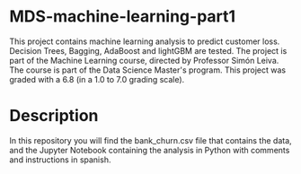 # MDS-machine-learning-part1
This project contains machine learning analysis to predict customer loss. Decision Trees, Bagging, AdaBoost and lightGBM are tested.
The project is part of the Machine Learning course, directed by Professor Simón Leiva. The course is part of the Data Science Master's program.
This project was graded with a 6.8 (in a 1.0 to 7.0 grading scale).

# Description
In this repository you will find the bank_churn.csv file that contains the data, and the Jupyter Notebook containing the analysis in Python with comments and instructions in spanish.
